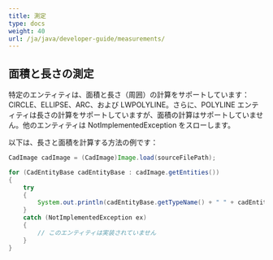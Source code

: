 ```yaml
---
title: 測定
type: docs
weight: 40
url: /ja/java/developer-guide/measurements/
---
```


## **面積と長さの測定**

特定のエンティティは、面積と長さ（周囲）の計算をサポートしています：CIRCLE、ELLIPSE、ARC、および LWPOLYLINE。さらに、POLYLINE エンティティは長さの計算をサポートしていますが、面積の計算はサポートしていません。他のエンティティは NotImplementedException をスローします。

以下は、長さと面積を計算する方法の例です：

```java
CadImage cadImage = (CadImage)Image.load(sourceFilePath);

for (CadEntityBase cadEntityBase : cadImage.getEntities())
{
	try
	{
		System.out.println(cadEntityBase.getTypeName() + " " + cadEntityBase.getArea() + " " + cadEntityBase.getLength());
	}
	catch (NotImplementedException ex)
	{
		// このエンティティは実装されていません
	}
}
```
